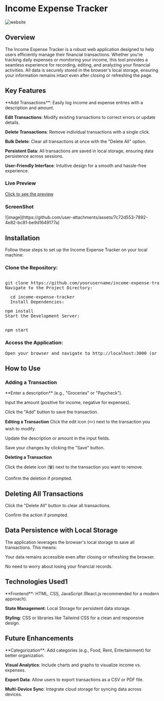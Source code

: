 <h1>Income Expense Tracker</h1>
<img src="https://github.com/user-attachments/assets/96e8ea0a-dabb-4b98-80aa-23d2f9d53e77" alt ="website"/>

<h2>Overview</h2>
The Income Expense Tracker is a robust web application designed to help users efficiently manage their financial transactions. Whether you're tracking daily expenses or monitoring your income, this tool provides a seamless experience for recording, editing, and analyzing your financial activities. All data is securely stored in the browser's local storage, ensuring your information remains intact even after closing or refreshing the page.

<h2>Key Features</h2>
**Add Transactions**: Easily log income and expense entries with a description and amount.

**Edit Transactions**: Modify existing transactions to correct errors or update details.

**Delete Transactions**: Remove individual transactions with a single click.

**Bulk Delete**: Clear all transactions at once with the "Delete All" option.

**Persistent Data**: All transactions are saved in local storage, ensuring data persistence across sessions.

**User-Friendly Interface**: Intuitive design for a smooth and hassle-free experience.

<h3>Live Preview</h3>
<a href="https://track-income-expenses.netlify.app/">Click to see the preview</a>
<br/>
<h3>ScreenShot</h3>
![image](https://github.com/user-attachments/assets/7c72d553-7892-4e82-bc81-be9d1649177a)

<h2>Installation</h2>
Follow these steps to set up the Income Expense Tracker on your local machine:

<h3>Clone the Repository:</h3>

<pre>  
git clone https://github.com/yourusername/income-expense-tracker.git
Navigate to the Project Directory:
</pre>

<pre>
  cd income-expense-tracker
  Install Dependencies:
</pre>

<pre>
npm install
Start the Development Server:  
</pre>

<pre>  
npm start
</pre>

<h3>Access the Application:</h3>
<pre>Open your browser and navigate to http://localhost:3000 (or the port specified in your terminal).</pre>

<h2>How to Use</h2>
<h3>Adding a Transaction</h3>
**Enter a description** (e.g., "Groceries" or "Paycheck").

Input the amount (positive for income, negative for expenses).

Click the "Add" button to save the transaction.

**Editing a Transaction**
Click the edit icon (✏️) next to the transaction you wish to modify.

Update the description or amount in the input fields.

Save your changes by clicking the "Save" button.

**Deleting a Transaction**

Click the delete icon (🗑️) next to the transaction you want to remove.

Confirm the deletion if prompted.

<h2>Deleting All Transactions</h2>
Click the "Delete All" button to clear all transactions.

Confirm the action if prompted.

<h2>Data Persistence with Local Storage</h2>
The application leverages the browser's local storage to save all transactions. This means:

Your data remains accessible even after closing or refreshing the browser.

No need to worry about losing your financial records.

<h2>Technologies Used1</h2>
**Frontend**: HTML, CSS, JavaScript (React.js recommended for a modern approach).

**State Management**: Local Storage for persistent data storage.

**Styling**: CSS or libraries like Tailwind CSS for a clean and responsive design.

<h2>Future Enhancements</h2>
**Categorization**: Add categories (e.g., Food, Rent, Entertainment) for better organization.

**Visual Analytics**: Include charts and graphs to visualize income vs. expenses.

**Export Data**: Allow users to export transactions as a CSV or PDF file.

**Multi-Device Sync**: Integrate cloud storage for syncing data across devices.
